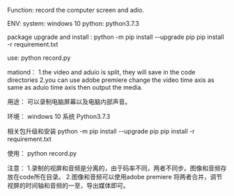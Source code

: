 Function:
	record the computer screen and adio.


ENV:
 system: windows 10
 python: python3.7.3

package upgrade and install :
	python -m pip install --upgrade pip
	pip install -r requirement.txt
 
 
use:
	python record.py
 
 
mationd：
	1.the video and aduio is split, they will save in the code directories
	2.you can use adobe premiere change the video time axis as same as aduio time axis then output the media.


用途：
    可以录制电脑屏幕以及电脑内部声音。
	
环境：
	windows 10 系统
	Python3.7.3

相关包升级和安装
	python -m pip install --upgrade pip
	pip install -r requirement.txt

使用：
	python record.py
	
注意：
	1.录制的视屏和音频是分离的，由于码率不同，两者不同步。图像和音频存放在code所在目录。
	2.图像和音频可以使用adobe premiere 将两者合并，调节视屏的时间轴和音频的一至，导出媒体即可。
  